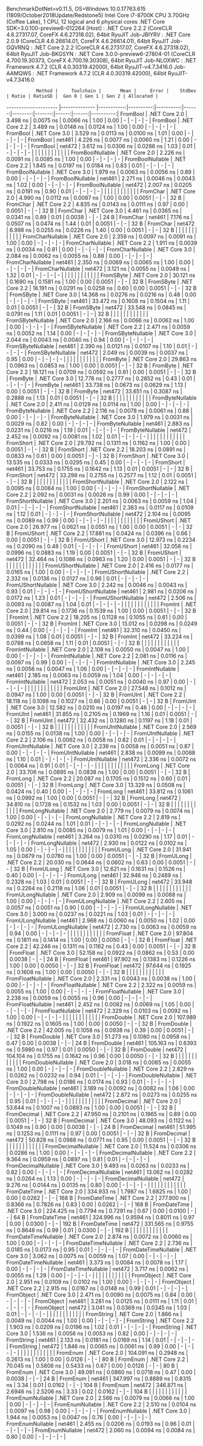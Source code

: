 
BenchmarkDotNet=v0.11.5, OS=Windows 10.0.17763.615 (1809/October2018Update/Redstone5)
Intel Core i7-8700K CPU 3.70GHz (Coffee Lake), 1 CPU, 12 logical and 6 physical cores
.NET Core SDK=3.0.100-preview6-012264
  [Host]     : .NET Core 2.2.2 (CoreCLR 4.6.27317.07, CoreFX 4.6.27318.02), 64bit RyuJIT
  Job-JBIYRV : .NET Core 2.0.9 (CoreCLR 4.6.26614.01, CoreFX 4.6.26614.01), 64bit RyuJIT
  Job-GQVRNQ : .NET Core 2.2.2 (CoreCLR 4.6.27317.07, CoreFX 4.6.27318.02), 64bit RyuJIT
  Job-BKGSYN : .NET Core 3.0.0-preview6-27804-01 (CoreCLR 4.700.19.30373, CoreFX 4.700.19.30308), 64bit RyuJIT
  Job-NLOXWC : .NET Framework 4.7.2 (CLR 4.0.30319.42000), 64bit RyuJIT-v4.7.3416.0
  Job-AAMQWS : .NET Framework 4.7.2 (CLR 4.0.30319.42000), 64bit RyuJIT-v4.7.3416.0


               Method |     Toolchain |       Mean |     Error |    StdDev | Ratio | RatioSD |  Gen 0 | Gen 1 | Gen 2 | Allocated |
--------------------- |-------------- |-----------:|----------:|----------:|------:|--------:|-------:|------:|------:|----------:|
             FromBool | .NET Core 2.0 |   3.498 ns | 0.0075 ns | 0.0066 ns |  1.00 |    0.00 |      - |     - |     - |         - |
             FromBool | .NET Core 2.2 |   3.489 ns | 0.0148 ns | 0.0124 ns |  1.00 |    0.00 |      - |     - |     - |         - |
             FromBool | .NET Core 3.0 |   3.529 ns | 0.0113 ns | 0.0100 ns |  1.01 |    0.00 |      - |     - |     - |         - |
             FromBool |        net461 |   4.226 ns | 0.0077 ns | 0.0060 ns |  1.21 |    0.00 |      - |     - |     - |         - |
             FromBool |        net472 |   3.612 ns | 0.0306 ns | 0.0286 ns |  1.03 |    0.01 |      - |     - |     - |         - |
                      |               |            |           |           |       |         |        |       |       |           |
     FromBoolNullable | .NET Core 2.0 |   2.226 ns | 0.0091 ns | 0.0085 ns |  1.00 |    0.00 |      - |     - |     - |         - |
     FromBoolNullable | .NET Core 2.2 |   1.845 ns | 0.0197 ns | 0.0184 ns |  0.83 |    0.01 |      - |     - |     - |         - |
     FromBoolNullable | .NET Core 3.0 |   1.979 ns | 0.0063 ns | 0.0056 ns |  0.89 |    0.00 |      - |     - |     - |         - |
     FromBoolNullable |        net461 |   2.271 ns | 0.0046 ns | 0.0043 ns |  1.02 |    0.00 |      - |     - |     - |         - |
     FromBoolNullable |        net472 |   2.007 ns | 0.0205 ns | 0.0191 ns |  0.90 |    0.01 |      - |     - |     - |         - |
                      |               |            |           |           |       |         |        |       |       |           |
             FromChar | .NET Core 2.0 |   4.990 ns | 0.0112 ns | 0.0087 ns |  1.00 |    0.00 | 0.0051 |     - |     - |      32 B |
             FromChar | .NET Core 2.2 |   4.835 ns | 0.0143 ns | 0.0111 ns |  0.97 |    0.00 | 0.0051 |     - |     - |      32 B |
             FromChar | .NET Core 3.0 |   4.461 ns | 0.0365 ns | 0.0341 ns |  0.89 |    0.01 | 0.0038 |     - |     - |      24 B |
             FromChar |        net461 |   7.176 ns | 0.0507 ns | 0.0474 ns |  1.44 |    0.01 | 0.0051 |     - |     - |      32 B |
             FromChar |        net472 |   6.998 ns | 0.0255 ns | 0.0226 ns |  1.40 |    0.00 | 0.0051 |     - |     - |      32 B |
                      |               |            |           |           |       |         |        |       |       |           |
     FromCharNullable | .NET Core 2.0 |   2.359 ns | 0.0097 ns | 0.0091 ns |  1.00 |    0.00 |      - |     - |     - |         - |
     FromCharNullable | .NET Core 2.2 |   1.911 ns | 0.0039 ns | 0.0034 ns |  0.81 |    0.00 |      - |     - |     - |         - |
     FromCharNullable | .NET Core 3.0 |   2.084 ns | 0.0062 ns | 0.0055 ns |  0.88 |    0.00 |      - |     - |     - |         - |
     FromCharNullable |        net461 |   2.350 ns | 0.0069 ns | 0.0065 ns |  1.00 |    0.00 |      - |     - |     - |         - |
     FromCharNullable |        net472 |   3.121 ns | 0.0055 ns | 0.0049 ns |  1.32 |    0.01 |      - |     - |     - |         - |
                      |               |            |           |           |       |         |        |       |       |           |
            FromSByte | .NET Core 2.0 |  30.121 ns | 0.1690 ns | 0.1581 ns |  1.00 |    0.00 | 0.0051 |     - |     - |      32 B |
            FromSByte | .NET Core 2.2 |  18.191 ns | 0.0291 ns | 0.0258 ns |  0.60 |    0.00 | 0.0051 |     - |     - |      32 B |
            FromSByte | .NET Core 3.0 |  14.368 ns | 0.0276 ns | 0.0216 ns |  0.48 |    0.00 |      - |     - |     - |         - |
            FromSByte |        net461 |  33.472 ns | 0.1608 ns | 0.1504 ns |  1.11 |    0.01 | 0.0051 |     - |     - |      32 B |
            FromSByte |        net472 |  33.548 ns | 0.0845 ns | 0.0791 ns |  1.11 |    0.01 | 0.0051 |     - |     - |      32 B |
                      |               |            |           |           |       |         |        |       |       |           |
    FromSByteNullable | .NET Core 2.0 |   2.166 ns | 0.0066 ns | 0.0062 ns |  1.00 |    0.00 |      - |     - |     - |         - |
    FromSByteNullable | .NET Core 2.2 |   2.471 ns | 0.0059 ns | 0.0052 ns |  1.14 |    0.00 |      - |     - |     - |         - |
    FromSByteNullable | .NET Core 3.0 |   2.044 ns | 0.0043 ns | 0.0040 ns |  0.94 |    0.00 |      - |     - |     - |         - |
    FromSByteNullable |        net461 |   2.390 ns | 0.0121 ns | 0.0107 ns |  1.10 |    0.01 |      - |     - |     - |         - |
    FromSByteNullable |        net472 |   2.049 ns | 0.0039 ns | 0.0037 ns |  0.95 |    0.00 |      - |     - |     - |         - |
                      |               |            |           |           |       |         |        |       |       |           |
             FromByte | .NET Core 2.0 |  29.863 ns | 0.0963 ns | 0.0853 ns |  1.00 |    0.00 | 0.0051 |     - |     - |      32 B |
             FromByte | .NET Core 2.2 |  18.121 ns | 0.0709 ns | 0.0592 ns |  0.61 |    0.00 | 0.0051 |     - |     - |      32 B |
             FromByte | .NET Core 3.0 |  12.778 ns | 0.2777 ns | 0.2852 ns |  0.43 |    0.01 |      - |     - |     - |         - |
             FromByte |        net461 |  33.738 ns | 0.0673 ns | 0.0629 ns |  1.13 |    0.00 | 0.0051 |     - |     - |      32 B |
             FromByte |        net472 |  33.651 ns | 0.3087 ns | 0.2888 ns |  1.13 |    0.01 | 0.0051 |     - |     - |      32 B |
                      |               |            |           |           |       |         |        |       |       |           |
     FromByteNullable | .NET Core 2.0 |   2.411 ns | 0.0129 ns | 0.0114 ns |  1.00 |    0.00 |      - |     - |     - |         - |
     FromByteNullable | .NET Core 2.2 |   2.116 ns | 0.0078 ns | 0.0061 ns |  0.88 |    0.00 |      - |     - |     - |         - |
     FromByteNullable | .NET Core 3.0 |   1.979 ns | 0.0031 ns | 0.0029 ns |  0.82 |    0.00 |      - |     - |     - |         - |
     FromByteNullable |        net461 |   2.883 ns | 0.0231 ns | 0.0216 ns |  1.19 |    0.01 |      - |     - |     - |         - |
     FromByteNullable |        net472 |   2.452 ns | 0.0092 ns | 0.0081 ns |  1.02 |    0.01 |      - |     - |     - |         - |
                      |               |            |           |           |       |         |        |       |       |           |
            FromShort | .NET Core 2.0 |  29.792 ns | 0.1311 ns | 0.1162 ns |  1.00 |    0.00 | 0.0051 |     - |     - |      32 B |
            FromShort | .NET Core 2.2 |  18.203 ns | 0.0891 ns | 0.0833 ns |  0.61 |    0.00 | 0.0051 |     - |     - |      32 B |
            FromShort | .NET Core 3.0 |  13.535 ns | 0.0333 ns | 0.0295 ns |  0.45 |    0.00 |      - |     - |     - |         - |
            FromShort |        net461 |  33.753 ns | 0.1755 ns | 0.1642 ns |  1.13 |    0.01 | 0.0051 |     - |     - |      32 B |
            FromShort |        net472 |  33.298 ns | 0.2755 ns | 0.2577 ns |  1.12 |    0.01 | 0.0051 |     - |     - |      32 B |
                      |               |            |           |           |       |         |        |       |       |           |
    FromShortNullable | .NET Core 2.0 |   2.122 ns | 0.0095 ns | 0.0084 ns |  1.00 |    0.00 |      - |     - |     - |         - |
    FromShortNullable | .NET Core 2.2 |   2.092 ns | 0.0031 ns | 0.0026 ns |  0.99 |    0.00 |      - |     - |     - |         - |
    FromShortNullable | .NET Core 3.0 |   2.201 ns | 0.0063 ns | 0.0059 ns |  1.04 |    0.01 |      - |     - |     - |         - |
    FromShortNullable |        net461 |   2.383 ns | 0.0117 ns | 0.0109 ns |  1.12 |    0.01 |      - |     - |     - |         - |
    FromShortNullable |        net472 |   2.104 ns | 0.0095 ns | 0.0089 ns |  0.99 |    0.00 |      - |     - |     - |         - |
                      |               |            |           |           |       |         |        |       |       |           |
           FromUShort | .NET Core 2.0 |  26.977 ns | 0.0621 ns | 0.0551 ns |  1.00 |    0.00 | 0.0051 |     - |     - |      32 B |
           FromUShort | .NET Core 2.2 |  17.881 ns | 0.0424 ns | 0.0396 ns |  0.66 |    0.00 | 0.0051 |     - |     - |      32 B |
           FromUShort | .NET Core 3.0 |  12.973 ns | 0.2234 ns | 0.2090 ns |  0.48 |    0.01 |      - |     - |     - |         - |
           FromUShort |        net461 |  32.058 ns | 0.0996 ns | 0.0883 ns |  1.19 |    0.00 | 0.0051 |     - |     - |      32 B |
           FromUShort |        net472 |  32.464 ns | 0.1086 ns | 0.0963 ns |  1.20 |    0.00 | 0.0051 |     - |     - |      32 B |
                      |               |            |           |           |       |         |        |       |       |           |
   FromUShortNullable | .NET Core 2.0 |   2.416 ns | 0.0177 ns | 0.0165 ns |  1.00 |    0.00 |      - |     - |     - |         - |
   FromUShortNullable | .NET Core 2.2 |   2.332 ns | 0.0136 ns | 0.0127 ns |  0.96 |    0.01 |      - |     - |     - |         - |
   FromUShortNullable | .NET Core 3.0 |   2.242 ns | 0.0046 ns | 0.0043 ns |  0.93 |    0.01 |      - |     - |     - |         - |
   FromUShortNullable |        net461 |   2.981 ns | 0.0206 ns | 0.0172 ns |  1.23 |    0.01 |      - |     - |     - |         - |
   FromUShortNullable |        net472 |   2.506 ns | 0.0093 ns | 0.0087 ns |  1.04 |    0.01 |      - |     - |     - |         - |
                      |               |            |           |           |       |         |        |       |       |           |
              FromInt | .NET Core 2.0 |  29.814 ns | 0.1736 ns | 0.1539 ns |  1.00 |    0.00 | 0.0051 |     - |     - |      32 B |
              FromInt | .NET Core 2.2 |  18.205 ns | 0.1128 ns | 0.1055 ns |  0.61 |    0.00 | 0.0051 |     - |     - |      32 B |
              FromInt | .NET Core 3.0 |  13.012 ns | 0.0298 ns | 0.0249 ns |  0.44 |    0.00 |      - |     - |     - |         - |
              FromInt |        net461 |  32.310 ns | 0.0450 ns | 0.0399 ns |  1.08 |    0.01 | 0.0051 |     - |     - |      32 B |
              FromInt |        net472 |  33.224 ns | 0.0788 ns | 0.0658 ns |  1.11 |    0.01 | 0.0051 |     - |     - |      32 B |
                      |               |            |           |           |       |         |        |       |       |           |
      FromIntNullable | .NET Core 2.0 |   2.108 ns | 0.0050 ns | 0.0047 ns |  1.00 |    0.00 |      - |     - |     - |         - |
      FromIntNullable | .NET Core 2.2 |   2.081 ns | 0.0116 ns | 0.0097 ns |  0.99 |    0.00 |      - |     - |     - |         - |
      FromIntNullable | .NET Core 3.0 |   2.245 ns | 0.0056 ns | 0.0047 ns |  1.06 |    0.00 |      - |     - |     - |         - |
      FromIntNullable |        net461 |   2.185 ns | 0.0063 ns | 0.0059 ns |  1.04 |    0.00 |      - |     - |     - |         - |
      FromIntNullable |        net472 |   2.053 ns | 0.0051 ns | 0.0040 ns |  0.97 |    0.00 |      - |     - |     - |         - |
                      |               |            |           |           |       |         |        |       |       |           |
             FromUInt | .NET Core 2.0 |  27.548 ns | 0.1012 ns | 0.0947 ns |  1.00 |    0.00 | 0.0051 |     - |     - |      32 B |
             FromUInt | .NET Core 2.2 |  18.118 ns | 0.1098 ns | 0.1027 ns |  0.66 |    0.00 | 0.0051 |     - |     - |      32 B |
             FromUInt | .NET Core 3.0 |  12.582 ns | 0.0210 ns | 0.0197 ns |  0.46 |    0.00 |      - |     - |     - |         - |
             FromUInt |        net461 |  31.855 ns | 0.2105 ns | 0.1969 ns |  1.16 |    0.01 | 0.0051 |     - |     - |      32 B |
             FromUInt |        net472 |  32.432 ns | 0.1280 ns | 0.1197 ns |  1.18 |    0.01 | 0.0051 |     - |     - |      32 B |
                      |               |            |           |           |       |         |        |       |       |           |
     FromUIntNullable | .NET Core 2.0 |   2.569 ns | 0.0155 ns | 0.0138 ns |  1.00 |    0.00 |      - |     - |     - |         - |
     FromUIntNullable | .NET Core 2.2 |   2.106 ns | 0.0062 ns | 0.0058 ns |  0.82 |    0.01 |      - |     - |     - |         - |
     FromUIntNullable | .NET Core 3.0 |   2.239 ns | 0.0058 ns | 0.0051 ns |  0.87 |    0.00 |      - |     - |     - |         - |
     FromUIntNullable |        net461 |   2.838 ns | 0.0099 ns | 0.0088 ns |  1.10 |    0.01 |      - |     - |     - |         - |
     FromUIntNullable |        net472 |   2.336 ns | 0.0072 ns | 0.0064 ns |  0.91 |    0.01 |      - |     - |     - |         - |
                      |               |            |           |           |       |         |        |       |       |           |
             FromLong | .NET Core 2.0 |  33.706 ns | 0.0895 ns | 0.0838 ns |  1.00 |    0.00 | 0.0051 |     - |     - |      32 B |
             FromLong | .NET Core 2.2 |  20.087 ns | 0.1705 ns | 0.1512 ns |  0.60 |    0.01 | 0.0051 |     - |     - |      32 B |
             FromLong | .NET Core 3.0 |  13.329 ns | 0.0508 ns | 0.0424 ns |  0.40 |    0.00 |      - |     - |     - |         - |
             FromLong |        net461 |  33.812 ns | 0.1061 ns | 0.0992 ns |  1.00 |    0.00 | 0.0051 |     - |     - |      32 B |
             FromLong |        net472 |  34.810 ns | 0.1728 ns | 0.1532 ns |  1.03 |    0.00 | 0.0051 |     - |     - |      32 B |
                      |               |            |           |           |       |         |        |       |       |           |
     FromLongNullable | .NET Core 2.0 |   2.779 ns | 0.0079 ns | 0.0074 ns |  1.00 |    0.00 |      - |     - |     - |         - |
     FromLongNullable | .NET Core 2.2 |   2.819 ns | 0.0292 ns | 0.0244 ns |  1.01 |    0.01 |      - |     - |     - |         - |
     FromLongNullable | .NET Core 3.0 |   2.810 ns | 0.0085 ns | 0.0079 ns |  1.01 |    0.00 |      - |     - |     - |         - |
     FromLongNullable |        net461 |   3.264 ns | 0.0310 ns | 0.0290 ns |  1.17 |    0.01 |      - |     - |     - |         - |
     FromLongNullable |        net472 |   2.930 ns | 0.0122 ns | 0.0102 ns |  1.05 |    0.00 |      - |     - |     - |         - |
                      |               |            |           |           |       |         |        |       |       |           |
            FromULong | .NET Core 2.0 |  31.941 ns | 0.0879 ns | 0.0780 ns |  1.00 |    0.00 | 0.0051 |     - |     - |      32 B |
            FromULong | .NET Core 2.2 |  20.030 ns | 0.0644 ns | 0.0602 ns |  0.63 |    0.00 | 0.0051 |     - |     - |      32 B |
            FromULong | .NET Core 3.0 |  12.621 ns | 0.1631 ns | 0.1526 ns |  0.40 |    0.00 |      - |     - |     - |         - |
            FromULong |        net461 |  32.946 ns | 0.2489 ns | 0.2328 ns |  1.03 |    0.01 | 0.0051 |     - |     - |      32 B |
            FromULong |        net472 |  33.948 ns | 0.2264 ns | 0.2118 ns |  1.06 |    0.01 | 0.0051 |     - |     - |      32 B |
                      |               |            |           |           |       |         |        |       |       |           |
    FromULongNullable | .NET Core 2.0 |   2.909 ns | 0.0099 ns | 0.0088 ns |  1.00 |    0.00 |      - |     - |     - |         - |
    FromULongNullable | .NET Core 2.2 |   2.605 ns | 0.0057 ns | 0.0051 ns |  0.90 |    0.00 |      - |     - |     - |         - |
    FromULongNullable | .NET Core 3.0 |   3.000 ns | 0.0237 ns | 0.0221 ns |  1.03 |    0.01 |      - |     - |     - |         - |
    FromULongNullable |        net461 |   2.968 ns | 0.0060 ns | 0.0050 ns |  1.02 |    0.00 |      - |     - |     - |         - |
    FromULongNullable |        net472 |   2.730 ns | 0.0063 ns | 0.0059 ns |  0.94 |    0.00 |      - |     - |     - |         - |
                      |               |            |           |           |       |         |        |       |       |           |
            FromFloat | .NET Core 2.0 |  97.804 ns | 0.1811 ns | 0.1414 ns |  1.00 |    0.00 | 0.0050 |     - |     - |      32 B |
            FromFloat | .NET Core 2.2 |  42.246 ns | 0.1311 ns | 0.1162 ns |  0.43 |    0.00 | 0.0051 |     - |     - |      32 B |
            FromFloat | .NET Core 3.0 |  52.158 ns | 0.0922 ns | 0.0862 ns |  0.53 |    0.00 | 0.0038 |     - |     - |      24 B |
            FromFloat |        net461 |  97.902 ns | 0.1383 ns | 0.1226 ns |  1.00 |    0.00 | 0.0050 |     - |     - |      32 B |
            FromFloat |        net472 |  97.644 ns | 0.1925 ns | 0.1608 ns |  1.00 |    0.00 | 0.0050 |     - |     - |      32 B |
                      |               |            |           |           |       |         |        |       |       |           |
    FromFloatNullable | .NET Core 2.0 |   2.331 ns | 0.0043 ns | 0.0038 ns |  1.00 |    0.00 |      - |     - |     - |         - |
    FromFloatNullable | .NET Core 2.2 |   2.322 ns | 0.0059 ns | 0.0055 ns |  1.00 |    0.00 |      - |     - |     - |         - |
    FromFloatNullable | .NET Core 3.0 |   2.238 ns | 0.0059 ns | 0.0055 ns |  0.96 |    0.00 |      - |     - |     - |         - |
    FromFloatNullable |        net461 |   2.452 ns | 0.0082 ns | 0.0069 ns |  1.05 |    0.00 |      - |     - |     - |         - |
    FromFloatNullable |        net472 |   2.329 ns | 0.0103 ns | 0.0092 ns |  1.00 |    0.00 |      - |     - |     - |         - |
                      |               |            |           |           |       |         |        |       |       |           |
           FromDouble | .NET Core 2.0 | 107.989 ns | 0.1922 ns | 0.1605 ns |  1.00 |    0.00 | 0.0050 |     - |     - |      32 B |
           FromDouble | .NET Core 2.2 |  42.005 ns | 0.1058 ns | 0.0938 ns |  0.39 |    0.00 | 0.0051 |     - |     - |      32 B |
           FromDouble | .NET Core 3.0 |  51.273 ns | 0.1080 ns | 0.0958 ns |  0.47 |    0.00 | 0.0038 |     - |     - |      24 B |
           FromDouble |        net461 | 105.163 ns | 0.6393 ns | 0.5980 ns |  0.97 |    0.01 | 0.0050 |     - |     - |      32 B |
           FromDouble |        net472 | 104.104 ns | 0.1755 ns | 0.1642 ns |  0.96 |    0.00 | 0.0050 |     - |     - |      32 B |
                      |               |            |           |           |       |         |        |       |       |           |
   FromDoubleNullable | .NET Core 2.0 |   3.018 ns | 0.0065 ns | 0.0055 ns |  1.00 |    0.00 |      - |     - |     - |         - |
   FromDoubleNullable | .NET Core 2.2 |   2.829 ns | 0.0262 ns | 0.0232 ns |  0.94 |    0.01 |      - |     - |     - |         - |
   FromDoubleNullable | .NET Core 3.0 |   2.798 ns | 0.0186 ns | 0.0174 ns |  0.93 |    0.01 |      - |     - |     - |         - |
   FromDoubleNullable |        net461 |   3.189 ns | 0.0092 ns | 0.0082 ns |  1.06 |    0.00 |      - |     - |     - |         - |
   FromDoubleNullable |        net472 |   2.872 ns | 0.0273 ns | 0.0255 ns |  0.95 |    0.01 |      - |     - |     - |         - |
                      |               |            |           |           |       |         |        |       |       |           |
          FromDecimal | .NET Core 2.0 |  53.644 ns | 0.1007 ns | 0.0893 ns |  1.00 |    0.00 | 0.0051 |     - |     - |      32 B |
          FromDecimal | .NET Core 2.2 |  47.950 ns | 0.2101 ns | 0.1965 ns |  0.89 |    0.00 | 0.0051 |     - |     - |      32 B |
          FromDecimal | .NET Core 3.0 |  48.093 ns | 0.1122 ns | 0.1049 ns |  0.90 |    0.00 | 0.0038 |     - |     - |      24 B |
          FromDecimal |        net461 |  51.995 ns | 0.1253 ns | 0.1111 ns |  0.97 |    0.00 | 0.0051 |     - |     - |      32 B |
          FromDecimal |        net472 |  50.828 ns | 0.0988 ns | 0.0771 ns |  0.95 |    0.00 | 0.0051 |     - |     - |      32 B |
                      |               |            |           |           |       |         |        |       |       |           |
  FromDecimalNullable | .NET Core 2.0 |  11.524 ns | 0.0306 ns | 0.0286 ns |  1.00 |    0.00 |      - |     - |     - |         - |
  FromDecimalNullable | .NET Core 2.2 |   9.364 ns | 0.0959 ns | 0.0897 ns |  0.81 |    0.01 |      - |     - |     - |         - |
  FromDecimalNullable | .NET Core 3.0 |   9.493 ns | 0.0263 ns | 0.0233 ns |  0.82 |    0.00 |      - |     - |     - |         - |
  FromDecimalNullable |        net461 |  13.062 ns | 0.0282 ns | 0.0264 ns |  1.13 |    0.00 |      - |     - |     - |         - |
  FromDecimalNullable |        net472 |   9.276 ns | 0.0144 ns | 0.0135 ns |  0.80 |    0.00 |      - |     - |     - |         - |
                      |               |            |           |           |       |         |        |       |       |           |
         FromDateTime | .NET Core 2.0 | 334.933 ns | 1.7987 ns | 1.6825 ns |  1.00 |    0.00 | 0.0262 |     - |     - |     168 B |
         FromDateTime | .NET Core 2.2 | 277.900 ns | 0.8366 ns | 0.7826 ns |  0.83 |    0.00 | 0.0262 |     - |     - |     168 B |
         FromDateTime | .NET Core 3.0 | 224.425 ns | 0.7794 ns | 0.7291 ns |  0.67 |    0.00 | 0.0100 |     - |     - |      64 B |
         FromDateTime |        net461 | 324.996 ns | 0.9594 ns | 0.8011 ns |  0.97 |    0.00 | 0.0300 |     - |     - |     192 B |
         FromDateTime |        net472 | 331.565 ns | 0.9755 ns | 0.8648 ns |  0.99 |    0.01 | 0.0300 |     - |     - |     192 B |
                      |               |            |           |           |       |         |        |       |       |           |
 FromDateTimeNullable | .NET Core 2.0 |   2.874 ns | 0.0072 ns | 0.0060 ns |  1.00 |    0.00 |      - |     - |     - |         - |
 FromDateTimeNullable | .NET Core 2.2 |   2.736 ns | 0.0185 ns | 0.0173 ns |  0.95 |    0.01 |      - |     - |     - |         - |
 FromDateTimeNullable | .NET Core 3.0 |   3.062 ns | 0.0075 ns | 0.0059 ns |  1.07 |    0.00 |      - |     - |     - |         - |
 FromDateTimeNullable |        net461 |   3.373 ns | 0.0084 ns | 0.0078 ns |  1.17 |    0.00 |      - |     - |     - |         - |
 FromDateTimeNullable |        net472 |   3.717 ns | 0.0062 ns | 0.0055 ns |  1.29 |    0.00 |      - |     - |     - |         - |
                      |               |            |           |           |       |         |        |       |       |           |
           FromObject | .NET Core 2.0 |   2.951 ns | 0.0109 ns | 0.0102 ns |  1.00 |    0.00 |      - |     - |     - |         - |
           FromObject | .NET Core 2.2 |   2.915 ns | 0.0167 ns | 0.0148 ns |  0.99 |    0.01 |      - |     - |     - |         - |
           FromObject | .NET Core 3.0 |   2.471 ns | 0.0090 ns | 0.0075 ns |  0.84 |    0.00 |      - |     - |     - |         - |
           FromObject |        net461 |   3.281 ns | 0.0125 ns | 0.0111 ns |  1.11 |    0.01 |      - |     - |     - |         - |
           FromObject |        net472 |   3.041 ns | 0.0369 ns | 0.0345 ns |  1.03 |    0.01 |      - |     - |     - |         - |
                      |               |            |           |           |       |         |        |       |       |           |
           FromString | .NET Core 2.0 |   1.866 ns | 0.0049 ns | 0.0044 ns |  1.00 |    0.00 |      - |     - |     - |         - |
           FromString | .NET Core 2.2 |   1.903 ns | 0.0209 ns | 0.0196 ns |  1.02 |    0.01 |      - |     - |     - |         - |
           FromString | .NET Core 3.0 |   1.536 ns | 0.0056 ns | 0.0053 ns |  0.82 |    0.00 |      - |     - |     - |         - |
           FromString |        net461 |   2.133 ns | 0.0181 ns | 0.0169 ns |  1.14 |    0.01 |      - |     - |     - |         - |
           FromString |        net472 |   1.846 ns | 0.0065 ns | 0.0061 ns |  0.99 |    0.00 |      - |     - |     - |         - |
                      |               |            |           |           |       |         |        |       |       |           |
             FromEnum | .NET Core 2.0 | 104.091 ns | 0.2948 ns | 0.2613 ns |  1.00 |    0.00 | 0.0126 |     - |     - |      80 B |
             FromEnum | .NET Core 2.2 |  70.045 ns | 0.5808 ns | 0.5433 ns |  0.67 |    0.00 | 0.0126 |     - |     - |      80 B |
             FromEnum | .NET Core 3.0 |  49.091 ns | 0.0860 ns | 0.0718 ns |  0.47 |    0.00 | 0.0038 |     - |     - |      24 B |
             FromEnum |        net461 | 347.997 ns | 0.8889 ns | 0.8315 ns |  3.34 |    0.01 | 0.0162 |     - |     - |     104 B |
             FromEnum |        net472 | 346.871 ns | 2.6946 ns | 2.5206 ns |  3.33 |    0.02 | 0.0162 |     - |     - |     104 B |
                      |               |            |           |           |       |         |        |       |       |           |
     FromEnumNullable | .NET Core 2.0 |   2.566 ns | 0.0079 ns | 0.0066 ns |  1.00 |    0.00 |      - |     - |     - |         - |
     FromEnumNullable | .NET Core 2.2 |   2.510 ns | 0.0104 ns | 0.0097 ns |  0.98 |    0.00 |      - |     - |     - |         - |
     FromEnumNullable | .NET Core 3.0 |   1.944 ns | 0.0053 ns | 0.0047 ns |  0.76 |    0.00 |      - |     - |     - |         - |
     FromEnumNullable |        net461 |   2.455 ns | 0.0206 ns | 0.0193 ns |  0.96 |    0.01 |      - |     - |     - |         - |
     FromEnumNullable |        net472 |   2.060 ns | 0.0094 ns | 0.0084 ns |  0.80 |    0.00 |      - |     - |     - |         - |

